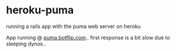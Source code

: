 heroku-puma
===========

running a rails app with the puma web server on heroku

App running @ [puma.botflip.com](http://puma.botflip.com).. first response is a bit slow due to sleeping dynos..